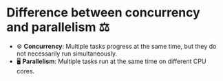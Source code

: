 # **Difference between concurrency and parallelism** ⚖️

- ⚙️ **Concurrency**: Multiple tasks progress at the same time, but they do not necessarily run simultaneously.
- 🖥️ **Parallelism**: Multiple tasks run at the same time on different CPU cores.